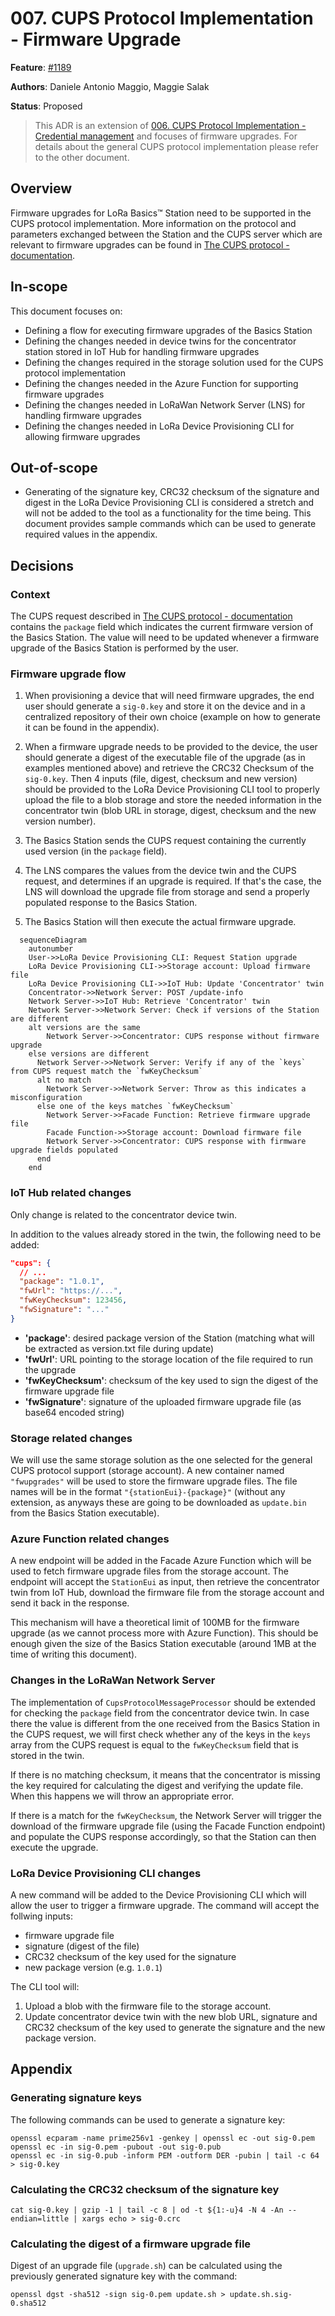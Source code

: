 # 007. CUPS Protocol Implementation - Firmware Upgrade

**Feature**:
[#1189](https://github.com/Azure/iotedge-lorawan-starterkit/issues/1189)  

**Authors**: Daniele Antonio Maggio, Maggie Salak

**Status**: Proposed

>This ADR is an extension of [006. CUPS Protocol Implementation - Credential
>management][cups-adr] and focuses of firmware upgrades. For details about the
>general CUPS protocol implementation please refer to the other document.

## Overview

Firmware upgrades for LoRa Basics™ Station need to be supported in the CUPS
protocol implementation. More information on the protocol and parameters
exchanged between the Station and the CUPS server which are relevant to firmware
upgrades can be found in [The CUPS protocol - documentation][cupsproto].

## In-scope

This document focuses on:

- Defining a flow for executing firmware upgrades of the Basics Station
- Defining the changes needed in device twins for the concentrator station
  stored in IoT Hub for handling firmware upgrades
- Defining the changes required in the storage solution used for the CUPS
  protocol implementation
- Defining the changes needed in the Azure Function for supporting firmware
  upgrades
- Defining the changes needed in LoRaWan Network Server (LNS) for handling
  firmware upgrades
- Defining the changes needed in LoRa Device Provisioning CLI for allowing
  firmware upgrades

## Out-of-scope

- Generating of the signature key, CRC32 checksum of the signature and digest in
  the LoRa Device Provisioning CLI is considered a stretch and will not be added
  to the tool as a functionality for the time being. This document provides
  sample commands which can be used to generate required values in the appendix.

## Decisions

### Context

The CUPS request described in [The CUPS protocol - documentation][cupsproto]
contains the `package` field which indicates the current firmware version of the
Basics Station. The value will need to be updated whenever a firmware upgrade of
the Basics Station is performed by the user.

### Firmware upgrade flow

1. When provisioning a device that will need firmware upgrades, the end user
   should generate a `sig-0.key` and store it on the device and in a centralized
   repository of their own choice (example on how to generate it can be found in
   the appendix).

1. When a firmware upgrade needs to be provided to the device, the user should
   generate a digest of the executable file of the upgrade (as in examples
   mentioned above) and retrieve the CRC32 Checksum of the `sig-0.key`. Then 4
   inputs (file, digest, checksum and new version) should be provided to the
   LoRa Device Provisioning CLI tool to properly upload the file to a blob
   storage and store the needed information in the concentrator twin (blob URL
   in storage, digest, checksum and the new version number).

1. The Basics Station sends the CUPS request containing the currently used
   version (in the `package` field).

1. The LNS compares the values from the device twin and the CUPS request, and
   determines if an upgrade is required. If that's the case, the LNS will
   download the upgrade file from storage and send a properly populated response
   to the Basics Station.

1. The Basics Station will then execute the actual firmware upgrade.

```mermaid
  sequenceDiagram
    autonumber
    User->>LoRa Device Provisioning CLI: Request Station upgrade
    LoRa Device Provisioning CLI->>Storage account: Upload firmware file
    LoRa Device Provisioning CLI->>IoT Hub: Update 'Concentrator' twin
    Concentrator->>Network Server: POST /update-info
    Network Server->>IoT Hub: Retrieve 'Concentrator' twin
    Network Server->>Network Server: Check if versions of the Station are different
    alt versions are the same
        Network Server->>Concentrator: CUPS response without firmware upgrade
    else versions are different
      Network Server->>Network Server: Verify if any of the `keys` from CUPS request match the `fwKeyChecksum`
      alt no match
        Network Server->>Network Server: Throw as this indicates a misconfiguration
      else one of the keys matches `fwKeyChecksum`
        Network Server->>Facade Function: Retrieve firmware upgrade file
        Facade Function->>Storage account: Download firmware file
        Network Server->>Concentrator: CUPS response with firmware upgrade fields populated
      end
    end
```

### IoT Hub related changes

Only change is related to the concentrator device twin.

In addition to the values already stored in the twin, the following need to be
added:

```json
"cups": {
  // ...
  "package": "1.0.1",
  "fwUrl": "https://...",
  "fwKeyChecksum": 123456,
  "fwSignature": "..."
}
```

- **'package'**: desired package version of the Station (matching what will be
  extracted as version.txt file during update)
- **'fwUrl'**: URL pointing to the storage location of the file required to run
  the upgrade
- **'fwKeyChecksum'**: checksum of the key used to sign the digest of the
  firmware upgrade file
- **'fwSignature'**: signature of the uploaded firmware upgrade file (as base64
  encoded string)

### Storage related changes

We will use the same storage solution as the one selected for the general CUPS
protocol support (storage account). A new container named `"fwupgrades"` will be
used to store the firmware upgrade files.  The file names will be in the format
`"{stationEui}-{package}"` (without any extension, as anyways these are going to
be downloaded as `update.bin` from the Basics Station executable).

### Azure Function related changes

A new endpoint will be added in the Facade Azure Function which will be used to
fetch firmware upgrade files from the storage account. The endpoint will accept
the `StationEui` as input, then retrieve the concentrator twin from IoT Hub,
download the firmware file from the storage account and send it back in the
response.

This mechanism will have a theoretical limit of 100MB for the firmware upgrade
(as we cannot process more with Azure Function). This should be enough given the
size of the Basics Station executable (around 1MB at the time of writing this
document).

### Changes in the LoRaWan Network Server

The implementation of `CupsProtocolMessageProcessor` should be extended for
checking the `package` field from the concentrator device twin. In case there
the value is different from the one received from the Basics Station in the CUPS
request, we will first check whether any of the keys in the `keys` array from
the CUPS request is equal to the `fwKeyChecksum` field that is stored in the
twin.

If there is no matching checksum, it means that the concentrator is missing the
key required for calculating the digest and verifying the update file. When this
happens we will throw an appropriate error.

If there is a match for the `fwKeyChecksum`, the Network Server will trigger the
download of the firmware upgrade file (using the Facade Function endpoint) and
populate the CUPS response accordingly, so that the Station can then execute the
upgrade.

### LoRa Device Provisioning CLI changes

A new command will be added to the Device Provisioning CLI which will allow the
user to trigger a firmware upgrade. The command will accept the follwing inputs:

- firmware upgrade file
- signature (digest of the file)
- CRC32 checksum of the key used for the signature
- new package version (e.g. `1.0.1`)

The CLI tool will:

1. Upload a blob with the firmware file to the storage account.
1. Update concentrator device twin with the new blob URL, signature and CRC32
   checksum of the key used to generate the signature and the new package
   version.

## Appendix

### Generating signature keys

The following commands can be used to generate a signature key:

```shell
openssl ecparam -name prime256v1 -genkey | openssl ec -out sig-0.pem
openssl ec -in sig-0.pem -pubout -out sig-0.pub
openssl ec -in sig-0.pub -inform PEM -outform DER -pubin | tail -c 64 > sig-0.key
```

### Calculating the CRC32 checksum of the signature key

```shell
cat sig-0.key | gzip -1 | tail -c 8 | od -t ${1:-u}4 -N 4 -An --endian=little | xargs echo > sig-0.crc
```

### Calculating the digest of a firmware upgrade file

Digest of an upgrade file (`upgrade.sh`) can be calculated using the previously
generated signature key with the command:

```shell
openssl dgst -sha512 -sign sig-0.pem update.sh > update.sh.sig-0.sha512
```

[cups-adr]: https://azure.github.io/iotedge-lorawan-starterkit/dev/adr/006_cups/
[cupsproto]: https://doc.sm.tc/station/cupsproto.html
